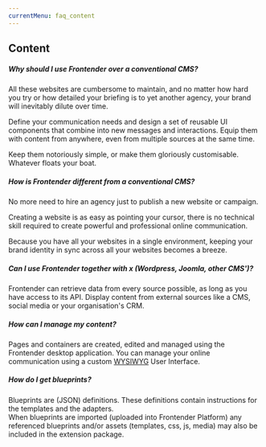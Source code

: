 ```yaml
---
currentMenu: faq_content
---
```


## Content
##### Why should I use Frontender over a conventional CMS?
All these websites are cumbersome to maintain, and no matter how hard you try or how detailed your briefing is to yet another agency, your brand will inevitably dilute over time.

Define your communication needs and design a set of reusable UI components that combine into new messages and interactions. Equip them with content from anywhere, even from multiple sources at the same time.

Keep them notoriously simple, or make them gloriously customisable. Whatever floats your boat.

##### How is Frontender different from a conventional CMS?
No more need to hire an agency just to publish a new website or campaign.

Creating a website is as easy as pointing your cursor, there is no technical skill required to create powerful and professional online communication.

Because you have all your websites in a single environment, keeping your brand identity in sync across all your websites becomes a breeze.

##### Can I use Frontender together with x (Wordpress, Joomla, other CMS')?
Frontender can retrieve data from every source possible, as long as you have access to its API.
Display content from external sources like a CMS, social media or your organisation's CRM.

##### How can I manage my content?
Pages and containers are created, edited and managed using the Frontender desktop application.
You can manage your online communication using a custom <a href="https://en.wikipedia.org/wiki/WYSIWYG" target="&#95;blank" rel="nofollow" title="What You See Is What You Get">WYSIWYG</a> User Interface.

##### How do I get blueprints?
Blueprints are (JSON) definitions. These definitions contain instructions for the templates and the adapters.  
When blueprints are imported (uploaded into Frontender Platform) any referenced blueprints and/or assets (templates, css, js, media) may also be included in the extension package.
